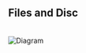 ## Files and Disc
<br>
<img src="https://user-images.githubusercontent.com/46771415/97030145-03dee780-157c-11eb-9941-9be98fc4f0e3.jpg" alt="Diagram">
